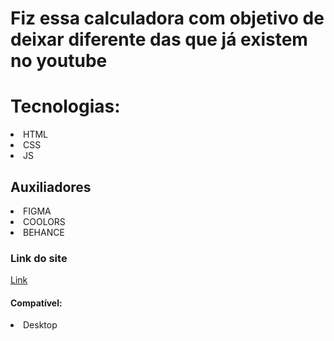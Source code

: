 # Fiz essa calculadora com objetivo de deixar diferente das que já existem no youtube

<h1>Tecnologias:</h1>
<li>HTML</li>
<li>CSS</li>
<li>JS</li>

<h2>Auxiliadores</h2>
<li>FIGMA</li>    
<li>COOLORS</li>    
<li>BEHANCE</li>


<h3>Link do site</h3>
<a href="https://vermillion-croquembouche-748f4d.netlify.app/">Link</a>


<h4>Compatível:</h4>
    <li>Desktop